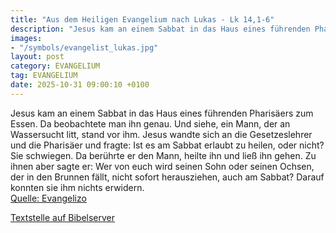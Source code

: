 ```yaml
---
title: "Aus dem Heiligen Evangelium nach Lukas - Lk 14,1-6"
description: "Jesus kam an einem Sabbat in das Haus eines führenden Pharisäers zum Essen. Da beobachtete man ihn genau. Und siehe, ein Mann, der an Wassersucht litt, stand vor ihm. Jesus wandte sich an die Gesetzeslehrer und die Pharisäer und fragte: Ist es am Sabbat erlaubt zu heilen, oder ni...."
images:
- "/symbols/evangelist_lukas.jpg"
layout: post
category: EVANGELIUM
tag: EVANGELIUM
date: 2025-10-31 09:00:10 +0100
---
```

Jesus kam an einem Sabbat in das Haus eines führenden Pharisäers zum Essen. Da beobachtete man ihn genau.
Und siehe, ein Mann, der an Wassersucht litt, stand vor ihm.
Jesus wandte sich an die Gesetzeslehrer und die Pharisäer und fragte: Ist es am Sabbat erlaubt zu heilen, oder nicht?
Sie schwiegen.<!--more--> Da berührte er den Mann, heilte ihn und ließ ihn gehen.
Zu ihnen aber sagte er: Wer von euch wird seinen Sohn oder seinen Ochsen, der in den Brunnen fällt, nicht sofort herausziehen, auch am Sabbat?
Darauf konnten sie ihm nichts erwidern.<br>
[Quelle: Evangelizo](https://evangeliumtagfuertag.org/DE/gospel)

[Textstelle auf Bibelserver](https://www.bibleserver.com/EU/Lukas14,1-6)
